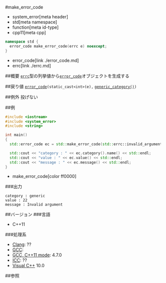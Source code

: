#make_error_code
* system_error[meta header]
* std[meta namespace]
* function[meta id-type]
* cpp11[meta cpp]

```cpp
namespace std {
  error_code make_error_code(errc e) noexcept;
}
```
* error_code[link ./error_code.md]
* errc[link ./errc.md]

##概要
[`errc`](errc.md)型の列挙値から[`error_code`](error_code.md)オブジェクトを生成する


##戻り値
[`error_code`](error_code.md)`(static_cast<int>(e),` [`generic_category()`](generic_category.md)`)`


##例外
投げない


##例
```cpp
#include <iostream>
#include <system_error>
#include <string>

int main()
{
  std::error_code ec = std::make_error_code(std::errc::invalid_argument);

  std::cout << "category : " << ec.category().name() << std::endl;
  std::cout << "value : " << ec.value() << std::endl;
  std::cout << "message : " << ec.message() << std::endl;
}
```
* make_error_code[color ff0000]

###出力
```
category : generic
value : 22
message : Invalid argument
```

##バージョン
###言語
- C++11

###処理系
- [Clang](/implementation.md#clang): ??
- [GCC](/implementation.md#gcc): 
- [GCC, C++11 mode](/implementation.md#gcc): 4.7.0
- [ICC](/implementation.md#icc): ??
- [Visual C++](/implementation.md#visual_cpp) 10.0


##参照


